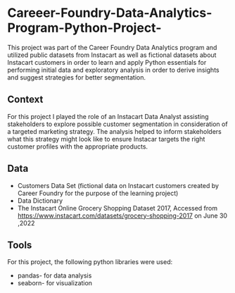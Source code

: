 # Careeer-Foundry-Data-Analytics-Program-Python-Project-
This project was part of the Career Foundry Data Analytics program and utilized public datasets from Instacart as well as fictional datasets about Instacart customers in order to learn and apply Python essentials for performing initial data and exploratory analysis in order to derive insights and suggest strategies for better segmentation. 

## Context 
For this project I played the role of an Instacart Data Analyst assisting stakeholders to explore possible customer segmentation in consideration of a targeted marketing strategy. The analysis helped to inform stakeholders what this strategy might look like to ensure Instacar targets the right customer profiles with the appropriate products. 

## Data 
* Customers Data Set (fictional data on Instacart customers created by Career Foundry for the purpose of the learning project)
* Data Dictionary
* The Instacart Online Grocery Shopping Dataset
2017, Accessed from https://www.instacart.com/datasets/grocery-shopping-2017 on June 30 ,2022

## Tools 
For this project, the following python libraries were used: 
* pandas- for data analysis 
* seaborn- for visualization 
